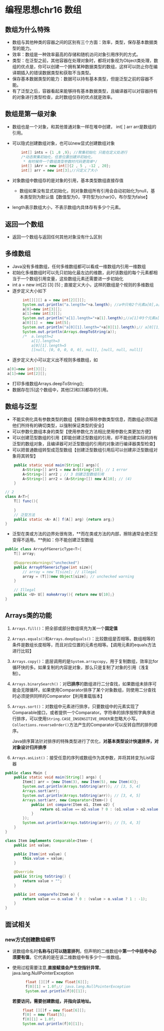 ﻿# 编程思想chr16 数组

## 数组为什么特殊

* 数组与其他种类的容器之间的区别有三个方面：效率，类型，保存基本数据类型的能力。
* 效率：数组是一种效率最高的存储和随机访问对象引用序列的方式。
* 类型：在泛型之前，其他容器在处理对象时，都将对象视为Object类处理，数组的优点是，你可以创建一个拥有某种数据类型的数组，这样可以防止你在编译期插入的错误数据类型和获取不当类型。
* 保存基本数据类型的能力：数据可以持有基本类型，但是泛型之前的容器不能。
* 有了泛型之后，容器看起来能够持有基本数据类型，且编译器可以对容器持有的对象进行类型检查，此时数组仅存的优点就是效率。



## 数组是第一级对象

* 数组也是一个对象，和其他普通对象一样在堆中创建， int[ ] arr arr是数组的引用。

* 可以隐式创建数组对象，也可以new显式创建数组对象

  ```java
      int[] ints = {1 ,8 ,9}; //聚集初始化 只能在定义处进行
      /*动态聚集初始化，任意位置创建并初始化，
       * 有时候传一个数组类型参数时代码更简单*/
      int[] iArr = new int[]{2 , 5 , -12 , 20};
      int[] arr = new int[3];//只定义了大小
  ```

* 对象数组中数组存的是对象的引用，基本类型数组直接存值

  * 数组如果没有显式初始化，则对象数组所有引用会自动初始化为null，基本类型则为默认值【数值型为0，字符型为(char)O，布尔型为false】

* length表示数组大小，不表示数组内具体存有多少个元素。



## 返回一个数组

* 返回一个数组与返回任何其他对象没有什么区别



## 多维数组

* Java没有多维数组，任何多维数组都可以看成一维数组内引用一维数组
* 初始化多维数组时可以先只初始化最左边的维数，此时该数组的每个元素都相当于一个数组引用变量，这些数组元素还需要进一步初始化
* int a = new int[2] [3] [5] ; 直接定义大小，这样的数组是个规则的多维数组
* 逐步定义大小如下

```java
 		int[][][] a = new int[2][][];
        System.out.println("a.length="+a.length); //a中只有2个元素a[0],a[1]它们是一个二维数组的引用
        a[0]=new int[3][];
        a[1]=new int[3][];
        System.out.println("a[1].length="+a[1].length);//a[1]中3个元素a[1][0],a[1][1],a[1][2]他们是一维数组的引用
        a[0][1] =  new int[5];
        System.out.println("a[0][1].length="+a[0][1].length);// a[0][1] 中有5个元素a[0][1][0]-a[0][1][4]
        System.out.println(Arrays.deepToString(a));
        /*  a.length=2
            a[1].length=3
            a[0][1].length=5
            [[null, [0, 0, 0, 0, 0], null], [null, null, null]]
```

* 逐步定义大小可以定义出不规则多维数组，如

```java
 a[0]=new int[3][];
 a[1]=new int[2][];
```

- 打印多维数组Arrays.deepToString();
- 数据存在[5]这个数组中，其他[2]和[3]都存的引用。



## 数组与泛型

* 不能实例化具有参数类型的数组【擦除会移除参数类型信息，而数组必须知道他们所持有的确切类型，以强制保证类型的安全】
* 可以参数化数组本身的类型【使用参数化方法相比使用参数化类更加方便】
* 可以创建范型数组的引用【即能创建泛型数组的引用，却不能创建实际的持有泛型的数组对象，且编译器可对泛型数组的引用的对象进行编译器类型检查】
* 可以把普通数组转型成范型数组【创建泛型数组引用后可以创建非泛型数组对象将其转型】

```java
	public static void main(String[] args){
    	A<String>[] arr1 = new A<String>[10]; // 1 error
    	A<String>[] arr2 ; // 3 创建泛型数组引用
    	A<String>[] arr2 = (A<String>[]) new A[10]; // (4)
	}

// 2
class A<T>{
    T[] func(){
        
    }
    // 泛型方法
    public static <A> A[] f(A[] arg) {return arg;}
}
```

* 泛型在类或方法的边界处很有效，**而在类或方法的内部，擦除通常会使泛型变得不适用。**例如：你不能创建泛型数组

```java
public class ArrayOfGenericType<T>{
    T[] array;
    
    @SuppressWarnings("unchecked")
    public ArrayOfGenericType(int size){
        // array = new T[size]; // illegal
        array = (T[])new Object[size]; // unchecked warning
    }
    
    // Illegal
    public <U> U[] makeArray(){ return new U[10];}
}
```



## Arrays类的功能

1. `Arrays.fill()`：把全部或部分数组填充为某一个**固定值**

2. `Arrays.equals()`和`Arrays.deepEquals()`：比较数组是否相等。数组相等的条件是数组长度相等，而且对应位置的元素也相等。【调用元素的equals方法进行比较】

3. `Arrays.copy()`：底层调用的是`System.arraycopy`，用于复制数组，效率比for循环快的多。如果复制的内容是对象，那么只是复制了对象的引用（浅复制）。

4. `Arrays.binarySearch()`：对**已排序**的数组进行二分查找，如果数组未排序可能会无限循环。如果使用Comparator排序了某个对象数组，则使用二分查找时必须提供同样的Comparator【利用重载版本】

5. `Arrays.sort()`：对数组中元素进行排序，只要数组中的元素实现了Comparable接口，或者提供一个Comparator。字符串的排序按照字典序进行排序，可以使用`String.CASE_INSENSITIVE_ORDER`来忽略大小写。`Collections.reverseOrder()`方法产生的Comparator可以反转自然的排列顺序。

   Java排序算法针对排序的特殊类型进行了优化，**对基本类型设计快速排序，对对象设计归并排序**

6. `Arrays.asList()`：接受任意的序列或数组作为其参数，并将其转变为List容器

```java
public class Main {
    public static void main(String[] args) {
        Item[] arr = {new Item(3), new Item(5), new Item(4)};
        System.out.println(Arrays.toString(arr)); // [3, 5, 4]
        Arrays.sort(arr);
        System.out.println(Arrays.toString(arr)); // [3, 4, 5]
        Arrays.sort(arr, new Comparator<Item>() {
            public int compare(Item o1, Item o2) {
                return o1.value == o2.value ? 0 : (o1.value > o2.value ? -1 : 1);
            }
        });
        System.out.println(Arrays.toString(arr)); // [5, 4, 3]
    }
}

class Item implements Comparable<Item> {
    public int value;

    public Item(int value) {
        this.value = value;
    }

    @Override
    public String toString() {
        return value + "";
    }

    public int compareTo(Item o) {
        return value == o.value ? 0 : (value > o.value ? 1 : -1);
    }
}
```



## 面试相关

### new方式创建数组细节

* 说数组命名时**名称与[]可以随意排列**，但声明的二维数组中**第一个中括号中必须要有值**，它代表的是在该二维数组中有多少个一维数组。

* 使用过程需要注意,**直接赋值会产生空指针异常**。java.lang.NullPointerException

  ```java
  		float [][]f = new float[6][];
  		f[0][1] = 1.0f;// java.lang.NullPointerException
  		System.out.println(f[0][1]);
  ```

  **若要访问，需要创建数组，并指向该地址。**

```java
		float [][]f = new float[6][];
		f[0] = new float[5];
		f[0][1] = 1.0f;
		System.out.println(f[0][1]);
```
